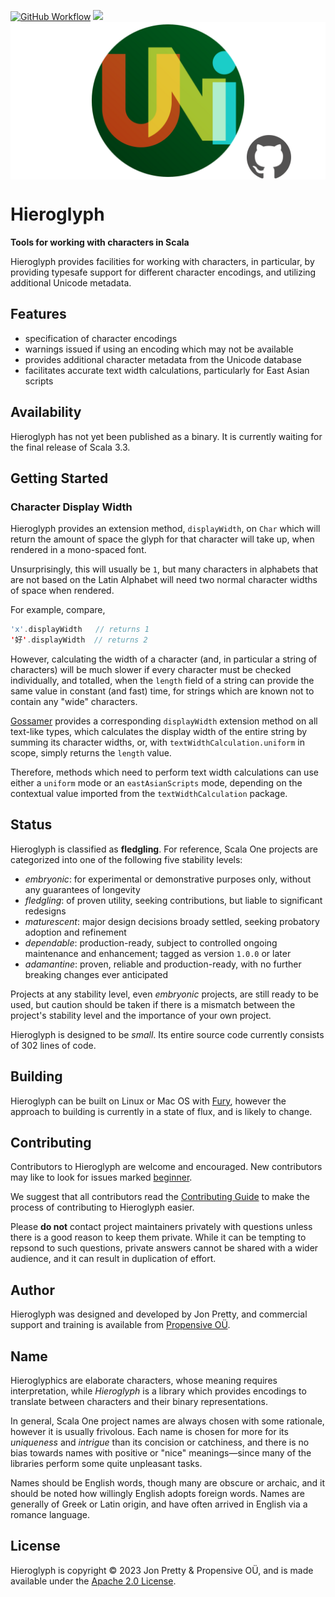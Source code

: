 [<img alt="GitHub Workflow" src="https://img.shields.io/github/actions/workflow/status/propensive/hieroglyph/main.yml?style=for-the-badge" height="24">](https://github.com/propensive/hieroglyph/actions)
[<img src="https://img.shields.io/discord/633198088311537684?color=8899f7&label=DISCORD&style=for-the-badge" height="24">](https://discord.gg/7b6mpF6Qcf)
<img src="/doc/images/github.png" valign="middle">

# Hieroglyph

__Tools for working with characters in Scala__

Hieroglyph provides facilities for working with characters, in particular, by providing typesafe
support for different character encodings, and utilizing additional Unicode metadata.

## Features

- specification of character encodings
- warnings issued if using an encoding which may not be available
- provides additional character metadata from the Unicode database
- facilitates accurate text width calculations, particularly for East Asian scripts


## Availability

Hieroglyph has not yet been published as a binary. It is currently waiting for the
final release of Scala 3.3.

## Getting Started

### Character Display Width

Hieroglyph provides an extension method, `displayWidth`, on `Char` which will
return the amount of space the glyph for that character will take up, when
rendered in a mono-spaced font.

Unsurprisingly, this will usually be `1`, but many characters in alphabets that
are not based on the Latin Alphabet will need two normal character widths of
space when rendered.

For example, compare,
```scala
'x'.displayWidth   // returns 1
'好'.displayWidth  // returns 2
```

However, calculating the width of a character (and, in particular a string of
characters) will be much slower if every character must be checked individually,
and totalled, when the `length` field of a string can provide the same value in
constant (and fast) time, for strings which are known not to contain any "wide"
characters.

[Gossamer](https://github.com/propensive/gossamer/) provides a corresponding
`displayWidth` extension method on all text-like types, which calculates the
display width of the entire string by summing its character widths, or, with
`textWidthCalculation.uniform` in scope, simply returns the `length` value.

Therefore, methods which need to perform text width calculations can use either
a `uniform` mode or an `eastAsianScripts` mode, depending on the contextual
value imported from the `textWidthCalculation` package.



## Status

Hieroglyph is classified as __fledgling__. For reference, Scala One projects are
categorized into one of the following five stability levels:

- _embryonic_: for experimental or demonstrative purposes only, without any guarantees of longevity
- _fledgling_: of proven utility, seeking contributions, but liable to significant redesigns
- _maturescent_: major design decisions broady settled, seeking probatory adoption and refinement
- _dependable_: production-ready, subject to controlled ongoing maintenance and enhancement; tagged as version `1.0.0` or later
- _adamantine_: proven, reliable and production-ready, with no further breaking changes ever anticipated

Projects at any stability level, even _embryonic_ projects, are still ready to
be used, but caution should be taken if there is a mismatch between the
project's stability level and the importance of your own project.

Hieroglyph is designed to be _small_. Its entire source code currently consists
of 302 lines of code.

## Building

Hieroglyph can be built on Linux or Mac OS with [Fury](/propensive/fury), however
the approach to building is currently in a state of flux, and is likely to
change.

## Contributing

Contributors to Hieroglyph are welcome and encouraged. New contributors may like to look for issues marked
<a href="https://github.com/propensive/hieroglyph/labels/beginner">beginner</a>.

We suggest that all contributors read the [Contributing Guide](/contributing.md) to make the process of
contributing to Hieroglyph easier.

Please __do not__ contact project maintainers privately with questions unless
there is a good reason to keep them private. While it can be tempting to
repsond to such questions, private answers cannot be shared with a wider
audience, and it can result in duplication of effort.

## Author

Hieroglyph was designed and developed by Jon Pretty, and commercial support and training is available from
[Propensive O&Uuml;](https://propensive.com/).



## Name

Hieroglyphics are elaborate characters, whose meaning requires interpretation, while _Hieroglyph_ is a library
which provides encodings to translate between characters and their binary representations.

In general, Scala One project names are always chosen with some rationale, however it is usually
frivolous. Each name is chosen for more for its _uniqueness_ and _intrigue_ than its concision or
catchiness, and there is no bias towards names with positive or "nice" meanings—since many of the
libraries perform some quite unpleasant tasks.

Names should be English words, though many are obscure or archaic, and it should be noted how
willingly English adopts foreign words. Names are generally of Greek or Latin origin, and have
often arrived in English via a romance language.

## License

Hieroglyph is copyright &copy; 2023 Jon Pretty & Propensive O&Uuml;, and is made available under the
[Apache 2.0 License](/license.md).
